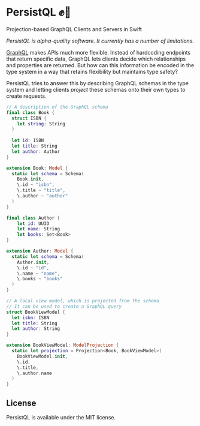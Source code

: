 # PersistQL ✊📡
Projection-based GraphQL Clients and Servers in Swift

_PersistQL is alpha-quality software. It currently has a number of limitations._

[GraphQL][] makes APIs much more flexible. Instead of hardcoding endpoints that return specific data, GraphQL lets clients decide which relationships and properties are returned. But how can this information be encoded in the type system in a way that retains flexibility but maintains type safety?

[GraphQL]: http://graphql.org

PersistQL tries to answer this by describing GraphQL schemas in the type system and letting clients _project_ these schemas onto their own types to create requests.

```swift
// A description of the GraphQL schema
final class Book {
  struct ISBN {
    let string: String
  }
  
  let id: ISBN
  let title: String
  let author: Author
}

extension Book: Model {
  static let schema = Schema(
    Book.init,
    \.id ~ "isbn",
    \.title ~ "title",
    \.author ~ "author"
  )
}

final class Author {
    let id: UUID
    let name: String
    let books: Set<Book>
}

extension Author: Model {
  static let schema = Schema(
    Author.init,
    \.id ~ "id",
    \.name ~ "name",
    \.books ~ "books"
  )
}

// A local view model, which is projected from the schema
// It can be used to create a GraphQL query
struct BookViewModel {
  let isbn: ISBN
  let title: String
  let author: String
}

extension BookViewModel: ModelProjection {
  static let projection = Projection<Book, BookViewModel>(
    BookViewModel.init,
    \.id,
    \.title,
    \.author.name
  )
}
```

## License
PersistQL is available under the MIT license.
